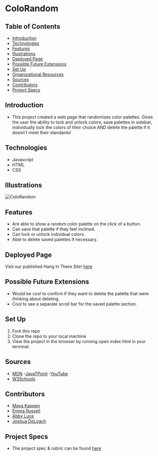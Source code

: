 # ColoRandom


## Table of Contents
  - [Introduction](#introduction)
  - [Technologies](#technologies)
  - [Features](#features)
  - [Illustrations](#illustrations)
  - [Deployed Page](#deployed-page)
  - [Possible Future Extensions](#possible-future-extensions)
  - [Set Up](#set-up)
  - [Organizational Resources](#organizational-resources)
  - [Sources](#sources)
  - [Contributors](#contributors)
  - [Project Specs](#project-specs)

## Introduction
  - This project created a web page that randomizes color palettes. Gives the user the ability to lock and unlock colors, save palettes in sidebar, individually lock the colors of their choice AND delete the palette if it doesn't meet their standards!

## Technologies
  - Javascript
  - HTML
  - CSS


## Illustrations
  ![ColoRandom](https://user-images.githubusercontent.com/100726140/172247954-7a74d3cd-3d93-4f73-a8b8-6cb7fe7e193e.png)

## Features
- Are able to show a random color palette on the click of a button.
- Can save that palette if they feel inclined.
- Can lock or unlock individual colors.
- Able to delete saved palettes if necessary.

## Deployed Page

Visit our published Hang In There Site! [here](https://nairnairnair.github.io/colorandom/)

## Possible Future Extensions
  - Would be cool to confirm if they want to delete the palette that were thinking about deleting.
  - Cool to see a separate scroll bar for the saved palette section.

## Set Up

1. Fork this repo  
2. Clone the repo to your local machine
3. View the project in the browser by running open index.html in your terminal.



## Sources
  - [MDN](http://developer.mozilla.org/en-US/)
  -[JavaTPoint](https://www.javatpoint.com/how-to-check-a-radio-button-using-javascript)
  -[YouTube](https://www.youtube.com/)
  - [W3Schools](https://www.w3schools.com/)

## Contributors
  - [Maya Kappen](https://github.com/mayakappen)
  - [Emma Russell](https://github.com/nairnairnair)
  - [Abby Luce](https://github.com/abbyluce)
  - [Joshua DeLoach](https://github.com/JDeLoach03)


## Project Specs
  - The project spec & rubric can be found [here](https://frontend.turing.edu/projects/module-1/colorandom-v2.html)
